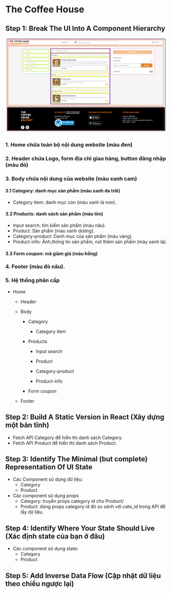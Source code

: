 # The Coffee House

## Step 1: Break The UI Into A Component Hierarchy


![Image](img.png)
### 1. Home chứa toàn bộ nội dung website (màu đen)
### 2. Header chứa Logo, form địa chỉ giao hàng, button đăng nhập (màu đỏ)
### 3. Body chứa nội dung của website (màu xanh cam)
#### 3.1 Category: danh mục sản phẩm (màu xanh da trời)
- Category item: danh mục con (màu xanh lá non).
#### 3.2 Products: danh sách sản phẩm (màu tím)
- Input search:  tìm kiếm sản phẩm (màu nâu).
- Product: Sản phẩm (màu xanh dương).
- Category-product: Danh mục của sản phẩm (màu vàng).
- Product-info: Ảnh,thông tin sản phẩm, nút thêm sản phẩm (mày xanh lá).
#### 3.3 Form coupon: mã giảm giá (màu hồng)
### 4. Footer (màu đỏ nâu).
    
### 5. Hệ thống phân cấp

- Home
    - Header
    
    - Body
    
        - Category
        
            - Category item
            
        - Products
        
            - Input search
            
            - Product
            
            - Category-product
            
            - Product-info
            
        - Form coupon
        
    - Footer

## Step 2: Build A Static Version in React (Xây dựng một bản tĩnh)
- Fetch API Category để hiển thị danh sách Category.
- Fetch API Product để hiển thị danh sách Product.
## Step 3: Identify The Minimal (but complete) Representation Of UI State
- Các Component sử dụng dữ liệu:
    - Category
    - Product
- Các component sử dụng props
    - Category: truyền props category id cho Product/
    - Product: dùng props category id đó so sánh với cate_id trong API để lấy dữ liệu.
## Step 4: Identify Where Your State Should Live (Xác định state của bạn ở đâu)
- Các component sử dụng state:
    - Category
    - Product
## Step 5: Add Inverse Data Flow (Cập nhật dữ liệu theo chiều ngược lại)
